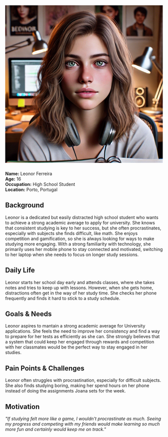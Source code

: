 # ![Leonor Ferreira](persona3.jpeg)  
**Name:** Leonor Ferreira  
**Age:** 16  
**Occupation:** High School Student  
**Location:** Porto, Portugal  

## Background  
Leonor is a dedicated but easily distracted high school student who wants to achieve a strong academic average to apply for university. She knows that consistent studying is key to her success, but she often procrastinates, especially with subjects she finds difficult, like math. She enjoys competition and gamification, so she is always looking for ways to make studying more engaging. With a strong familiarity with technology, she primarily uses her mobile phone to stay connected and motivated, switching to her laptop when she needs to focus on longer study sessions.  

## Daily Life  
Leonor starts her school day early and attends classes, where she takes notes and tries to keep up with lessons. However, when she gets home, distractions often get in the way of her study time. She checks her phone frequently and finds it hard to stick to a study schedule. 

## Goals & Needs  
Leonor aspires to mantain a strong academic average for University applications. She feels the need to improve her consistency and find a way to prepare for her tests as efficiently as she can. She strongly believes that a system that could keep her engaged through rewards and competition with her classmates would be the perfect way to stay engaged in her studies.

## Pain Points & Challenges  
Leonor often struggles with procrastination, especially for difficult subjects. She also finds studying boring, making her spend hours on her phone instead of doing the assignments Joana sets for the week.

## Motivation  
*"If studying felt more like a game, I wouldn't procrastinate as much. Seeing my progress and competing with my friends would make learning so much more fun and certainly would keep me on track."*  